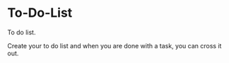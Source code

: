 # To-Do-List
To do list.

Create your to do list and when you are done with a task, you can cross it out. 
